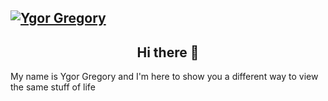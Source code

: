 ## [![Ygor Gregory](https://https://github.com/Khrons/Khrons/blob/main/img/img1.jpg)](https://ygorgregory.wordpress.com)

<h2 align="center"> Hi there 👋 </h2>

My name is Ygor Gregory and I'm here to show you a different way to view the same stuff of life
